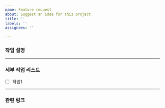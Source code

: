 ```yaml
---
name: Feature request
about: Suggest an idea for this project
title: ''
labels: ''
assignees: ''

---
```


### 작업 설명


---
### 세부 작업 리스트
-[ ] 작업1

---
### 관련 링크
